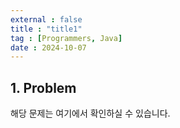 ```yaml
---
external : false
title : "title1"
tag : [Programmers, Java]
date : 2024-10-07
---
```


## 1. Problem

해당 문제는 여기에서 확인하실 수 있습니다.

